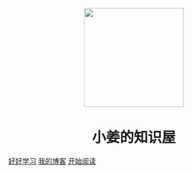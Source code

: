 <p align="center">
<img src="https://pic2.zhimg.com/80/v2-3df948f3668fa140f2743727cab9954d_720w.jpg" width="200" height="200"/>
</p>
<h1 align="center">小姜的知识屋</h1>

[好好学习]()
[我的博客](https://www.cnblogs.com/pengcode/)
[开始阅读](#docsify-demo)




